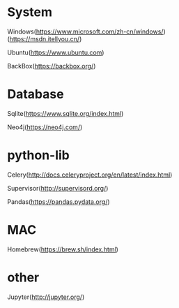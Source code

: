 
# System
Windows(https://www.microsoft.com/zh-cn/windows/)(https://msdn.itellyou.cn/)

Ubuntu(https://www.ubuntu.com)

BackBox(https://backbox.org/)


# Database
Sqlite(https://www.sqlite.org/index.html)

Neo4j(https://neo4j.com/)

# python-lib
Celery(http://docs.celeryproject.org/en/latest/index.html)

Supervisor(http://supervisord.org/)

Pandas(https://pandas.pydata.org/)

# MAC
Homebrew(https://brew.sh/index.html)

# other
Jupyter(http://jupyter.org/)
